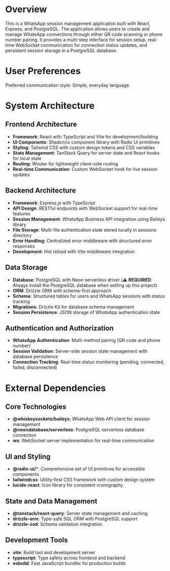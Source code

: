 # Overview

This is a WhatsApp session management application built with React, Express, and PostgreSQL. The application allows users to create and manage WhatsApp connections through either QR code scanning or phone number pairing. It provides a multi-step interface for session setup, real-time WebSocket communication for connection status updates, and persistent session storage in a PostgreSQL database.

# User Preferences

Preferred communication style: Simple, everyday language.

# System Architecture

## Frontend Architecture
- **Framework**: React with TypeScript and Vite for development/building
- **UI Components**: Shadcn/ui component library with Radix UI primitives
- **Styling**: Tailwind CSS with custom design tokens and CSS variables
- **State Management**: TanStack Query for server state and React hooks for local state
- **Routing**: Wouter for lightweight client-side routing
- **Real-time Communication**: Custom WebSocket hook for live session updates

## Backend Architecture
- **Framework**: Express.js with TypeScript
- **API Design**: RESTful endpoints with WebSocket support for real-time features
- **Session Management**: WhatsApp Business API integration using Baileys library
- **File Storage**: Multi-file authentication state stored locally in sessions directory
- **Error Handling**: Centralized error middleware with structured error responses
- **Development**: Hot reload with Vite middleware integration

## Data Storage
- **Database**: PostgreSQL with Neon serverless driver (⚠️ **REQUIRED**: Always install the PostgreSQL database when setting up this project)
- **ORM**: Drizzle ORM with schema-first approach
- **Schema**: Structured tables for users and WhatsApp sessions with status tracking
- **Migrations**: Drizzle Kit for database schema management
- **Session Persistence**: JSON storage of WhatsApp authentication state

## Authentication and Authorization
- **WhatsApp Authentication**: Multi-method pairing (QR code and phone number)
- **Session Validation**: Server-side session state management with database persistence
- **Connection Tracking**: Real-time status monitoring (pending, connected, failed, disconnected)

# External Dependencies

## Core Technologies
- **@whiskeysockets/baileys**: WhatsApp Web API client for session management
- **@neondatabase/serverless**: PostgreSQL serverless database connection
- **ws**: WebSocket server implementation for real-time communication

## UI and Styling
- **@radix-ui/***: Comprehensive set of UI primitives for accessible components
- **tailwindcss**: Utility-first CSS framework with custom design system
- **lucide-react**: Icon library for consistent iconography

## State and Data Management
- **@tanstack/react-query**: Server state management and caching
- **drizzle-orm**: Type-safe SQL ORM with PostgreSQL support
- **drizzle-zod**: Schema validation integration

## Development Tools
- **vite**: Build tool and development server
- **typescript**: Type safety across frontend and backend
- **esbuild**: Fast JavaScript bundler for production builds